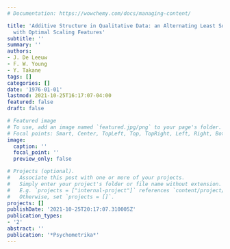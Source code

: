 ```yaml
---
# Documentation: https://wowchemy.com/docs/managing-content/

title: 'Additive Structure in Qualitative Data: an Alternating Least Squares Method
  with Optimal Scaling Features'
subtitle: ''
summary: ''
authors:
- J. De Leeuw
- F. W. Young
- Y. Takane
tags: []
categories: []
date: '1976-01-01'
lastmod: 2021-10-25T16:17:07-04:00
featured: false
draft: false

# Featured image
# To use, add an image named `featured.jpg/png` to your page's folder.
# Focal points: Smart, Center, TopLeft, Top, TopRight, Left, Right, BottomLeft, Bottom, BottomRight.
image:
  caption: ''
  focal_point: ''
  preview_only: false

# Projects (optional).
#   Associate this post with one or more of your projects.
#   Simply enter your project's folder or file name without extension.
#   E.g. `projects = ["internal-project"]` references `content/project/deep-learning/index.md`.
#   Otherwise, set `projects = []`.
projects: []
publishDate: '2021-10-25T20:17:07.310005Z'
publication_types:
- '2'
abstract: ''
publication: '*Psychometrika*'
---
```

